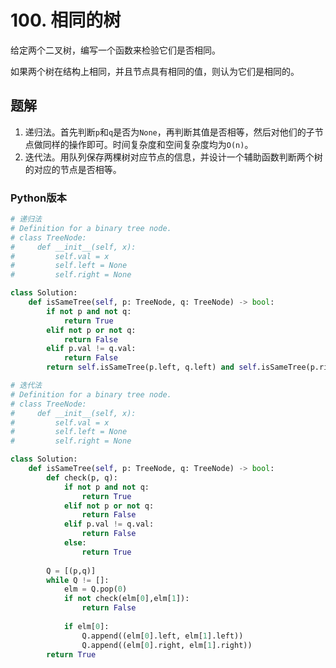 # 100. 相同的树

给定两个二叉树，编写一个函数来检验它们是否相同。

如果两个树在结构上相同，并且节点具有相同的值，则认为它们是相同的。

## 题解
1. 递归法。首先判断`p`和`q`是否为`None`，再判断其值是否相等，然后对他们的子节点做同样的操作即可。时间复杂度和空间复杂度均为`O(n)`。
2. 迭代法。用队列保存两棵树对应节点的信息，并设计一个辅助函数判断两个树的对应的节点是否相等。

### Python版本

```python
# 递归法
# Definition for a binary tree node.
# class TreeNode:
#     def __init__(self, x):
#         self.val = x
#         self.left = None
#         self.right = None

class Solution:
    def isSameTree(self, p: TreeNode, q: TreeNode) -> bool:
        if not p and not q:
            return True
        elif not p or not q:
            return False
        elif p.val != q.val:
            return False
        return self.isSameTree(p.left, q.left) and self.isSameTree(p.right, q.right)
```

```python
# 迭代法
# Definition for a binary tree node.
# class TreeNode:
#     def __init__(self, x):
#         self.val = x
#         self.left = None
#         self.right = None

class Solution:
    def isSameTree(self, p: TreeNode, q: TreeNode) -> bool:
        def check(p, q):
            if not p and not q:
                return True
            elif not p or not q:
                return False
            elif p.val != q.val:
                return False
            else:
                return True
            
        Q = [(p,q)]
        while Q != []:
            elm = Q.pop(0)
            if not check(elm[0],elm[1]):
                return False
            
            if elm[0]:
                Q.append((elm[0].left, elm[1].left))
                Q.append((elm[0].right, elm[1].right))
        return True
```